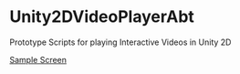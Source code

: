 # Unity2DVideoPlayerAbt
Prototype Scripts for playing Interactive Videos in Unity 2D 

[Sample Screen](https://github.com/lukecliu/Unity2DVideoPlayerAbt/blob/main/SampleScreen.png?raw=true)
